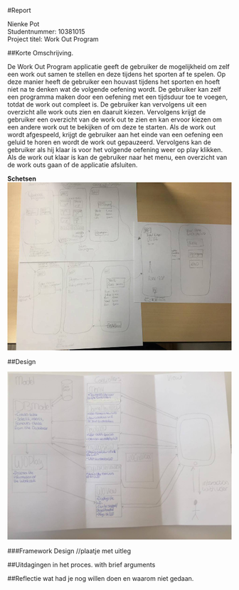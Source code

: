 #Report

Nienke Pot <br>
Studentnummer: 10381015  <br>
Project titel: Work Out Program

##Korte Omschrijving.

De Work Out Program applicatie geeft de gebruiker de mogelijkheid om zelf een work out samen te stellen en deze tijdens het sporten af te spelen. Op deze manier heeft de gebruiker een houvast tijdens het sporten en hoeft niet na te denken wat de volgende oefening wordt. 
De gebruiker kan zelf een programma maken door een oefening met een tijdsduur toe te voegen, totdat de work out compleet is. De gebruiker kan vervolgens uit een overzicht alle work outs zien en daaruit kiezen. Vervolgens krijgt de gebruiker een overzicht van de work out te zien en kan ervoor kiezen om een andere work out te bekijken of om deze te starten. Als de work out wordt afgespeeld, krijgt de gebruiker aan het einde van een oefening een geluid te horen en wordt de work out gepauzeerd. Vervolgens kan de gebruiker als hij klaar is voor het volgende oefening weer op play klikken. Als de work out klaar is kan de gebruiker naar het menu, een overzicht van de work outs gaan of de applicatie afsluiten. <br>

<b>Schetsen</b><br>
![doc/sketchtotal](doc/sketchtotal.png)

##Design

![doc/Framework](doc/Framework.png)

###Framework Design
//plaatje met uitleg


##Uitdagingen in het proces.
with brief arguments

##Reflectie
wat had je nog willen doen en waarom niet gedaan. 

